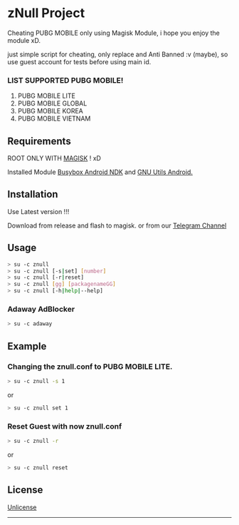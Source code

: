 # zNull Project


Cheating PUBG MOBILE only using Magisk Module, i hope you enjoy the module xD.


just simple script for cheating, only replace and Anti Banned :v (maybe), so use guest account for tests before using main id.

### LIST SUPPORTED PUBG MOBILE!
1. PUBG MOBILE LITE
2. PUBG MOBILE GLOBAL
3. PUBG MOBILE KOREA
4. PUBG MOBILE VIETNAM

## Requirements


ROOT ONLY WITH [MAGISK](https://github.com/topjohnwu/Magisk "Magisk Github") ! xD


Installed Module [Busybox Android NDK](https://github.com/Magisk-Modules-Repo/busybox-ndk "Busybox Android NDK Magisk Repo") and [GNU Utils Android.](https://github.com/adiprasetya/zNull-Project/releases/tag/v4.6 "GNU Utils Android Download")



## Installation

Use Latest version !!!

Download from release and flash to magisk.
or
from our [Telegram Channel](https://t.me/zNullProject_Channel "Our Telegram Channel, zNull | Updates")

## Usage

```bash
> su -c znull
> su -c znull [-s|set] [number]
> su -c znull [-r|reset]
> su -c znull [gg] [packagenameGG]
> su -c znull [-h|help|--help]
```

### Adaway AdBlocker
```bash
> su -c adaway
```

## Example

### Changing the znull.conf to PUBG MOBILE LITE.
```bash
> su -c znull -s 1
```
or
```bash
> su -c znull set 1
```


### Reset Guest with now znull.conf
```bash
> su -c znull -r
```
or
```bash
> su -c znull reset
```

## License

[Unlicense](https://github.com/adiprasetya/zNull-Project/blob/main/LICENSE "Unlicense License")

---
